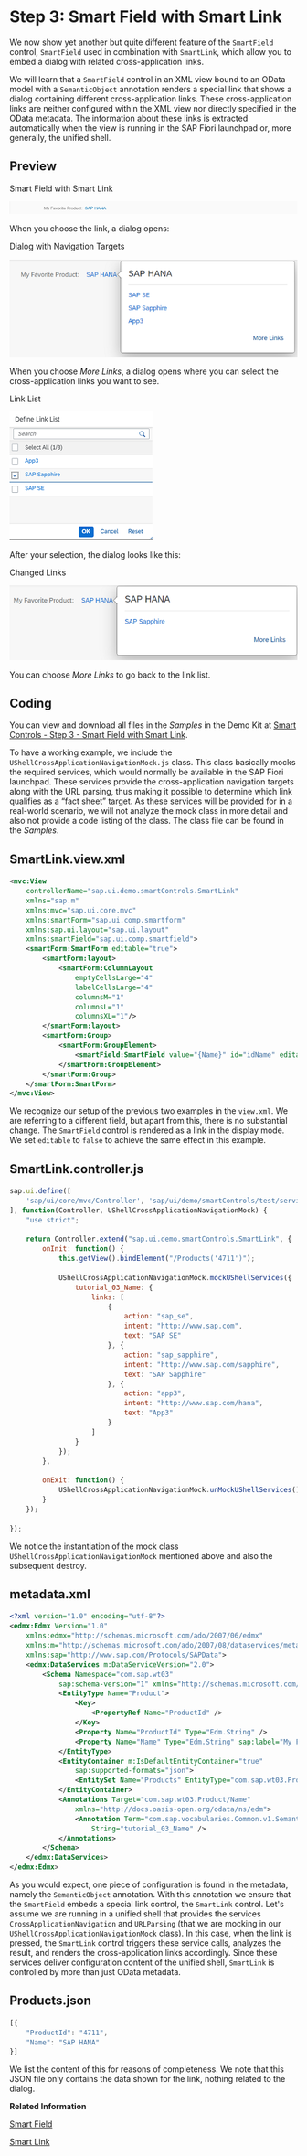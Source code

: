 <!-- loioc81d6b3382df43abb56e3468a2b5d22e -->

# Step 3: Smart Field with Smart Link

We now show yet another but quite different feature of the `SmartField` control, `SmartField` used in combination with `SmartLink`, which allow you to embed a dialog with related cross-application links.

We will learn that a `SmartField` control in an XML view bound to an OData model with a `SemanticObject` annotation renders a special link that shows a dialog containing different cross-application links. These cross-application links are neither configured within the XML view nor directly specified in the OData metadata. The information about these links is extracted automatically when the view is running in the SAP Fiori launchpad or, more generally, the unified shell.



## Preview

   
  
<a name="loioc81d6b3382df43abb56e3468a2b5d22e__fig_r1j_pst_mr"/>Smart Field with Smart Link

 ![](images/Smart_Controls_Tutorial_Step_01a_f74fd0e.png "Smart Field with Smart Link") 

When you choose the link, a dialog opens:

   
  
<a name="loioc81d6b3382df43abb56e3468a2b5d22e__fig_w13_3jj_js"/>Dialog with Navigation Targets

 ![](images/Smart_Controls_Tutorial_Step_03b_fc22fa7.png "Dialog with Navigation Targets") 

When you choose *More Links*, a dialog opens where you can select the cross-application links you want to see.

   
  
<a name="loioc81d6b3382df43abb56e3468a2b5d22e__fig_dtg_2rh_dy"/>Link List

 ![](images/Smart_Controls_Tutorial_Step_03c_408cba9.png "Link List") 

After your selection, the dialog looks like this:

   
  
<a name="loioc81d6b3382df43abb56e3468a2b5d22e__fig_w1c_jm3_dy"/>Changed Links

 ![](images/Smart_Controls_Tutorial_Step_03d_93c346e.png "Changed Links") 

You can choose *More Links* to go back to the link list.



## Coding

You can view and download all files in the *Samples* in the Demo Kit at [Smart Controls - Step 3 - Smart Field with Smart Link](https://ui5.sap.com/#/entity/sap.ui.comp.tutorial.smartControls/sample/sap.ui.comp.tutorial.smartControls.03).

To have a working example, we include the `UShellCrossApplicationNavigationMock.js` class. This class basically mocks the required services, which would normally be available in the SAP Fiori launchpad. These services provide the cross-application navigation targets along with the URL parsing, thus making it possible to determine which link qualifies as a “fact sheet” target. As these services will be provided for in a real-world scenario, we will not analyze the mock class in more detail and also not provide a code listing of the class. The class file can be found in the *Samples*.



## SmartLink.view.xml

```xml
<mvc:View
	controllerName="sap.ui.demo.smartControls.SmartLink"
	xmlns="sap.m"
	xmlns:mvc="sap.ui.core.mvc"
	xmlns:smartForm="sap.ui.comp.smartform"
	xmlns:sap.ui.layout="sap.ui.layout"
	xmlns:smartField="sap.ui.comp.smartfield">
	<smartForm:SmartForm editable="true">
		<smartForm:layout>
			<smartForm:ColumnLayout 
				emptyCellsLarge="4"
				labelCellsLarge="4"
				columnsM="1"
				columnsL="1"
				columnsXL="1"/>
		</smartForm:layout>
		<smartForm:Group>
			<smartForm:GroupElement>
				<smartField:SmartField value="{Name}" id="idName" editable="false"/>
			</smartForm:GroupElement>
		</smartForm:Group>
	</smartForm:SmartForm>
</mvc:View>
```

We recognize our setup of the previous two examples in the `view.xml`. We are referring to a different field, but apart from this, there is no substantial change. The `SmartField` control is rendered as a link in the display mode. We set `editable` to `false` to achieve the same effect in this example.



## SmartLink.controller.js

```js
sap.ui.define([
	'sap/ui/core/mvc/Controller', 'sap/ui/demo/smartControls/test/service/UShellCrossApplicationNavigationMock'
], function(Controller, UShellCrossApplicationNavigationMock) {
	"use strict";

	return Controller.extend("sap.ui.demo.smartControls.SmartLink", {
		onInit: function() {
			this.getView().bindElement("/Products('4711')");

			UShellCrossApplicationNavigationMock.mockUShellServices({
				tutorial_03_Name: {
					links: [
						{
							action: "sap_se",
							intent: "http://www.sap.com",
							text: "SAP SE"
						}, {
							action: "sap_sapphire",
							intent: "http://www.sap.com/sapphire",
							text: "SAP Sapphire"
						}, {
							action: "app3",
							intent: "http://www.sap.com/hana",
							text: "App3"
						}
					]
				}
			});
		},

		onExit: function() {
			UShellCrossApplicationNavigationMock.unMockUShellServices();
		}
	});

});

```

We notice the instantiation of the mock class `UShellCrossApplicationNavigationMock` mentioned above and also the subsequent destroy.



## metadata.xml

```xml
<?xml version="1.0" encoding="utf-8"?>
<edmx:Edmx Version="1.0"
	xmlns:edmx="http://schemas.microsoft.com/ado/2007/06/edmx"
	xmlns:m="http://schemas.microsoft.com/ado/2007/08/dataservices/metadata"
	xmlns:sap="http://www.sap.com/Protocols/SAPData">
	<edmx:DataServices m:DataServiceVersion="2.0">
		<Schema Namespace="com.sap.wt03" 
			sap:schema-version="1" xmlns="http://schemas.microsoft.com/ado/2008/09/edm">
			<EntityType Name="Product">
				<Key>
					<PropertyRef Name="ProductId" />
				</Key>
				<Property Name="ProductId" Type="Edm.String" />
				<Property Name="Name" Type="Edm.String" sap:label="My Favorite Product" />
			</EntityType>
			<EntityContainer m:IsDefaultEntityContainer="true"
				sap:supported-formats="json">
				<EntitySet Name="Products" EntityType="com.sap.wt03.Product" />
			</EntityContainer>
			<Annotations Target="com.sap.wt03.Product/Name"
				xmlns="http://docs.oasis-open.org/odata/ns/edm">
				<Annotation Term="com.sap.vocabularies.Common.v1.SemanticObject"
					String="tutorial_03_Name" />
			</Annotations>
		</Schema>
	</edmx:DataServices>
</edmx:Edmx>
```

As you would expect, one piece of configuration is found in the metadata, namely the `SemanticObject` annotation. With this annotation we ensure that the `SmartField` embeds a special link control, the `SmartLink` control. Let's assume we are running in a unified shell that provides the services `CrossApplicationNavigation` and `URLParsing` \(that we are mocking in our `UShellCrossApplicationNavigationMock` class\). In this case, when the link is pressed, the `SmartLink` control triggers these service calls, analyzes the result, and renders the cross-application links accordingly. Since these services deliver configuration content of the unified shell, `SmartLink` is controlled by more than just OData metadata.



## Products.json

```js
[{
	"ProductId": "4711",
	"Name": "SAP HANA"
}]
```

We list the content of this for reasons of completeness. We note that this JSON file only contains the data shown for the link, nothing related to the dialog.

**Related Information**  


[Smart Field](../10_More_About_Controls/smart-field-4864403.md "The sap.ui.comp.smartfield.SmartField control offers a wrapper for other controls using OData metadata to determine which control has to be instantiated and makes it possible to add input-enabled fields to an application.")

[Smart Link](../10_More_About_Controls/smart-link-f638884.md "The sap.ui.comp.navpopover.SmartLink control provides a popover with navigation links to related applications, for example, more detailed information about customer data.")

